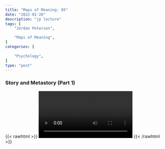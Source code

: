 ```yaml
---
title: "Maps of Meaning: 05"
date: "2022-01-20"
description: "jp lecture"
tags: [
    "Jordan Peterson",

    "Maps of Meaning",
]
categories: [
    
    "Psychology",
]
type: "post"
---
```


### Story and Metastory (Part 1)

{{< rawhtml >}}
    <video width="auto" height="auto" controls>
        <source src="https://lectures.dev00ps.com/maps-of-meaning/2017%20Maps%20of%20Meaning%2005%20-%20Story%20and%20Metastory%20%28Part%201%29.mp4" type="video/mp4"> 
    </video>
{{< /rawhtml >}}